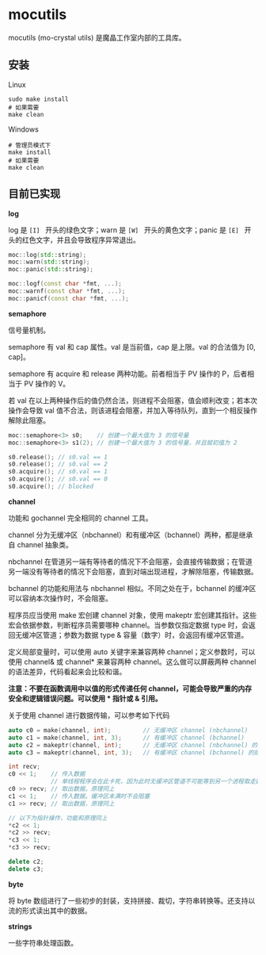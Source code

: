 # mocutils

mocutils (mo-crystal utils) 是魔晶工作室内部的工具库。

## 安装

Linux

```shell
sudo make install
# 如果需要
make clean
```

Windows

```shell
# 管理员模式下
make install
# 如果需要
make clean
```

## 目前已实现

**log**

log 是 `[I] ` 开头的绿色文字；warn 是 `[W] ` 开头的黄色文字；panic 是 `[E] ` 开头的红色文字，并且会导致程序异常退出。

```cpp
moc::log(std::string);
moc::warn(std::string);
moc::panic(std::string);

moc::logf(const char *fmt, ...);
moc::warnf(const char *fmt, ...);
moc::panicf(const char *fmt, ...);
```

**semaphore**

信号量机制。

semaphore 有 val 和 cap 属性。val 是当前值，cap 是上限。val 的合法值为 [0, cap]。

semaphore 有 acquire 和 release 两种功能。前者相当于 PV 操作的 P，后者相当于 PV 操作的 V。

若 val 在以上两种操作后的值仍然合法，则进程不会阻塞，值会顺利改变；若本次操作会导致 val 值不合法，则该进程会阻塞，并加入等待队列，直到一个相反操作解除此阻塞。

```cpp
moc::semaphore<3> s0;    // 创建一个最大值为 3 的信号量
moc::semaphore<3> s1(2); // 创建一个最大值为 3 的信号量，并且赋初值为 2

s0.release(); // s0.val == 1
s0.release(); // s0.val == 2
s0.acquire(); // s0.val == 1
s0.acquire(); // s0.val == 0
s0.acquire(); // blocked
```

**channel**

功能和 gochannel 完全相同的 channel 工具。

channel 分为无缓冲区（nbchannel）和有缓冲区（bchannel）两种，都是继承自 channel 抽象类。

nbchannel 在管道另一端有等待者的情况下不会阻塞，会直接传输数据；在管道另一端没有等待者的情况下会阻塞，直到对端出现进程，才解除阻塞，传输数据。

bchannel 的功能和用法与 nbchannel 相似。不同之处在于，bchannel 的缓冲区可以容纳本次操作时，不会阻塞。

程序员应当使用 make 宏创建 channel 对象，使用 makeptr 宏创建其指针。这些宏会依据参数，判断程序员需要哪种 channel。当参数仅指定数据 type 时，会返回无缓冲区管道；参数为数据 type & 容量（数字）时，会返回有缓冲区管道。

定义局部变量时，可以使用 auto 关键字来兼容两种 channel；定义参数时，可以使用 channel& 或 channel* 来兼容两种 channel。这么做可以屏蔽两种 channel 的语法差异，代码看起来会比较和谐。

**注意：不要在函数调用中以值的形式传递任何 channel，可能会导致严重的内存安全和逻辑错误问题。可以使用 * 指针或 & 引用。**

关于使用 channel 进行数据传输，可以参考如下代码

```c++
auto c0 = make(channel, int);         // 无缓冲区 channel (nbchannel)
auto c1 = make(channel, int, 3);      // 有缓冲区 channel (bchannel)
auto c2 = makeptr(channel, int);      // 无缓冲区 channel (nbchannel) 的指针，用完需要 delete
auto c3 = makeptr(channel, int, 3);   // 有缓冲区 channel (bchannel) 的指针，用完需要 delete

int recv;
c0 << 1;    // 传入数据
            // 单线程程序会在此卡死，因为此时无缓冲区管道不可能等到另一个进程取走数据
c0 >> recv; // 取出数据。原理同上
c1 << 1;    // 传入数据。缓冲区未满时不会阻塞
c1 >> recv; // 取出数据，原理同上

// 以下为指针操作，功能和原理同上
*c2 << 1;
*c2 >> recv;
*c3 << 1;
*c3 >> recv;

delete c2;
delete c3;
```

**byte**

将 byte 数组进行了一些初步的封装，支持拼接、裁切，字符串转换等。还支持以流的形式读出其中的数据。

**strings**

一些字符串处理函数。
